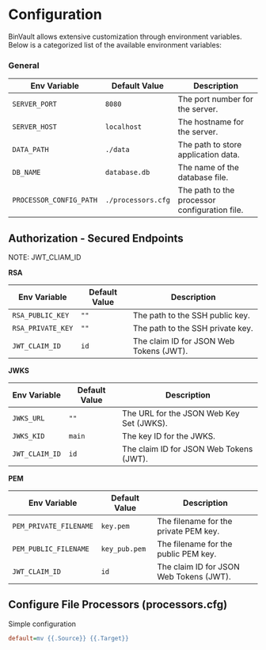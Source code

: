 # Configuration
BinVault allows extensive customization through environment variables. Below is a categorized list of the available environment variables:

### General

| **Env Variable**        | **Default Value** | **Description**                              |
|--------------------------|-------------------|----------------------------------------------|
| `SERVER_PORT`           | `8080`            | The port number for the server.             |
| `SERVER_HOST`           | `localhost`       | The hostname for the server.                |
| `DATA_PATH`             | `./data`          | The path to store application data.         |
| `DB_NAME`               | `database.db`     | The name of the database file.              |
| `PROCESSOR_CONFIG_PATH` | `./processors.cfg`| The path to the processor configuration file.|

## Authorization - Secured Endpoints

NOTE: JWT_CLIAM_ID


**RSA**

| **Env Variable**   | **Default Value** | **Description**                          |
|---------------------|-------------------|------------------------------------------|
| `RSA_PUBLIC_KEY`   | `""`              | The path to the SSH public key.          |
| `RSA_PRIVATE_KEY`  | `""`              | The path to the SSH private key.         |
| `JWT_CLAIM_ID`     | `id`              | The claim ID for JSON Web Tokens (JWT).  |

**JWKS**

| **Env Variable**   | **Default Value** | **Description**                          |
|---------------------|-------------------|------------------------------------------|
| `JWKS_URL`         | `""`              | The URL for the JSON Web Key Set (JWKS). |
| `JWKS_KID`         | `main`            | The key ID for the JWKS.                 |
| `JWT_CLAIM_ID`     | `id`              | The claim ID for JSON Web Tokens (JWT).  |

**PEM**

| **Env Variable**       | **Default Value** | **Description**                          |
|-------------------------|-------------------|------------------------------------------|
| `PEM_PRIVATE_FILENAME` | `key.pem`         | The filename for the private PEM key.    |
| `PEM_PUBLIC_FILENAME`  | `key_pub.pem`     | The filename for the public PEM key.     |
| `JWT_CLAIM_ID`         | `id`              | The claim ID for JSON Web Tokens (JWT).  |

## Configure File Processors (processors.cfg)

Simple configuration

```cfg
default=mv {{.Source}} {{.Target}}
```